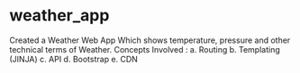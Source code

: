 # weather_app
Created a Weather Web App Which shows temperature, pressure and other technical terms of Weather.
Concepts Involved :
a. Routing
b. Templating (JINJA)
c. API
d. Bootstrap
e. CDN
